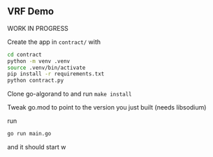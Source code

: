 VRF Demo
--------

WORK IN PROGRESS



Create the app in `contract/` with 
```sh
cd contract
python -m venv .venv
source .venv/bin/activate
pip install -r requirements.txt
python contract.py
```

Clone go-algorand to and run `make install`

Tweak go.mod to point to the version you just built (needs libsodium)

run 
```sh
go run main.go
```

and it should start w
